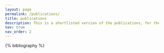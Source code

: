 ```yaml
---
layout: page
permalink: /publications/
title: publications
description: This is a shortlisted version of the publications, for the full list please check my <a href="https://scholar.google.com/citations?user=NNvELCcAAAAJ" rel="external nofollow noopener" target="_blank">Google Scholar page</a>.
nav: true
nav_order: 2
---
```


<!-- _pages/publications.md -->
<div class="publications">

{% bibliography %}

</div>

